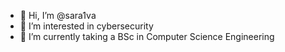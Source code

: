 - 👋 Hi, I’m @sara1va
- 👀 I’m interested in cybersecurity
- 🌱 I’m currently taking a BSc in Computer Science Engineering

<!---
sara1va/sara1va is a ✨ special ✨ repository because its `README.md` (this file) appears on your GitHub profile.
You can click the Preview link to take a look at your changes.
--->
